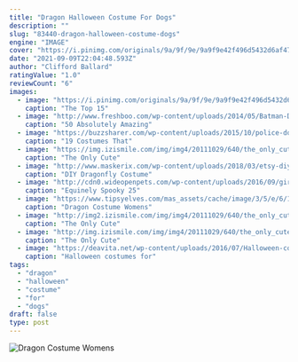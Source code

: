 ```yaml
---
title: "Dragon Halloween Costume For Dogs"
description: ""
slug: "83440-dragon-halloween-costume-dogs"
engine: "IMAGE"
cover: "https://i.pinimg.com/originals/9a/9f/9e/9a9f9e42f496d5432d6af47af681821d.jpg"
date: "2021-09-09T22:04:48.593Z"
author: "Clifford Ballard"
ratingValue: "1.0"
reviewCount: "6"
images:
  - image: "https://i.pinimg.com/originals/9a/9f/9e/9a9f9e42f496d5432d6af47af681821d.jpg"
    caption: "The Top 15"
  - image: "http://www.freshboo.com/wp-content/uploads/2014/05/Batman-Dog-Halloween-Pet-Costume.jpg"
    caption: "50 Absolutely Amazing"
  - image: "https://buzzsharer.com/wp-content/uploads/2015/10/police-dog.jpg"
    caption: "19 Costumes That"
  - image: "https://img.izismile.com/img/img4/20111029/640/the_only_cute_corgi_halloween_costume_post_640_44.jpg"
    caption: "The Only Cute"
  - image: "http://www.maskerix.com/wp-content/uploads/2018/03/etsy-diy-dragonfly-halloween-costume-idea.jpg"
    caption: "DIY Dragonfly Costume"
  - image: "http://cdn0.wideopenpets.com/wp-content/uploads/2016/09/giraffe.jpg"
    caption: "Equinely Spooky 25"
  - image: "https://www.tipsyelves.com/mas_assets/cache/image/3/5/e/6/13798/Womens-dragon-jumpsuit-02.Jpg"
    caption: "Dragon Costume Womens"
  - image: "http://img2.izismile.com/img/img4/20111029/640/the_only_cute_corgi_halloween_costume_post_640_06.jpg"
    caption: "The Only Cute"
  - image: "http://img.izismile.com/img/img4/20111029/640/the_only_cute_corgi_halloween_costume_post_640_02.jpg"
    caption: "The Only Cute"
  - image: "https://deavita.net/wp-content/uploads/2016/07/Halloween-costumes-for-horses-wizard-of-oz-halloween-costume-ideas.jpg"
    caption: "Halloween costumes for"
tags:
  - "dragon"
  - "halloween"
  - "costume"
  - "for"
  - "dogs"
draft: false
type: post
---
```



![Dragon Costume Womens](https://www.tipsyelves.com/mas_assets/cache/image/3/5/e/6/13798/Womens-dragon-jumpsuit-02.Jpg "Dragon Costume Womens")


<!--inArticleAds-->

<!--galleryOne-->


<!--inArticleAds-->

<!--galleryTwo-->


<!--galleryThree-->

